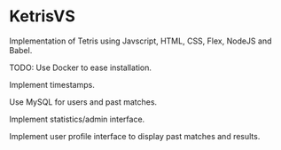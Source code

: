 # KetrisVS
Implementation of Tetris using Javscript, HTML, CSS, Flex, NodeJS and Babel.

TODO:
Use Docker to ease installation.

Implement timestamps.

Use MySQL for users and past matches.

Implement statistics/admin interface.

Implement user profile interface to display past matches and results.
